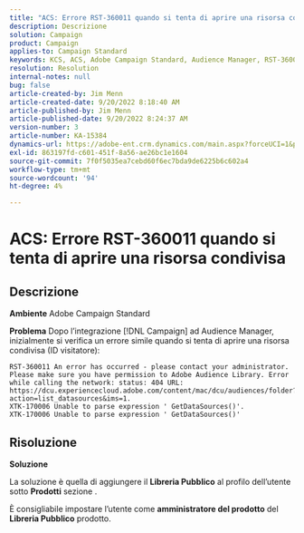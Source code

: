 ```yaml
---
title: "ACS: Errore RST-360011 quando si tenta di aprire una risorsa condivisa"
description: Descrizione
solution: Campaign
product: Campaign
applies-to: Campaign Standard
keywords: KCS, ACS, Adobe Campaign Standard, Audience Manager, RST-360011, errore, apri risorsa condivisa
resolution: Resolution
internal-notes: null
bug: false
article-created-by: Jim Menn
article-created-date: 9/20/2022 8:18:40 AM
article-published-by: Jim Menn
article-published-date: 9/20/2022 8:24:37 AM
version-number: 3
article-number: KA-15384
dynamics-url: https://adobe-ent.crm.dynamics.com/main.aspx?forceUCI=1&pagetype=entityrecord&etn=knowledgearticle&id=b3a386d3-bc38-ed11-9db1-0022480866ad
exl-id: 863197fd-c601-451f-8a56-ae26bc1e1604
source-git-commit: 7f0f5035ea7cebd60f6ec7bda9de6225b6c602a4
workflow-type: tm+mt
source-wordcount: '94'
ht-degree: 4%

---
```


# ACS: Errore RST-360011 quando si tenta di aprire una risorsa condivisa

## Descrizione


<b>Ambiente</b>
Adobe Campaign Standard

<b>Problema</b>
Dopo l’integrazione [!DNL Campaign] ad Audience Manager, inizialmente si verifica un errore simile quando si tenta di aprire una risorsa condivisa (ID visitatore):


```
RST-360011 An error has occurred - please contact your administrator.
Please make sure you have permission to Adobe Audience Library. Error while calling the network: status: 404 URL: https://dcu.experiencecloud.adobe.com/content/mac/dcu/audiences/folder?action=list_datasources&ims=1.
XTK-170006 Unable to parse expression ' GetDataSources()'.
XTK-170006 Unable to parse expression ' GetDataSources()'
```





## Risoluzione


<b>Soluzione</b>

La soluzione è quella di aggiungere il <b>Libreria Pubblico</b> al profilo dell’utente sotto <b>Prodotti</b> sezione .

È consigliabile impostare l’utente come <b>amministratore del prodotto</b> del <b>Libreria Pubblico</b> prodotto.
